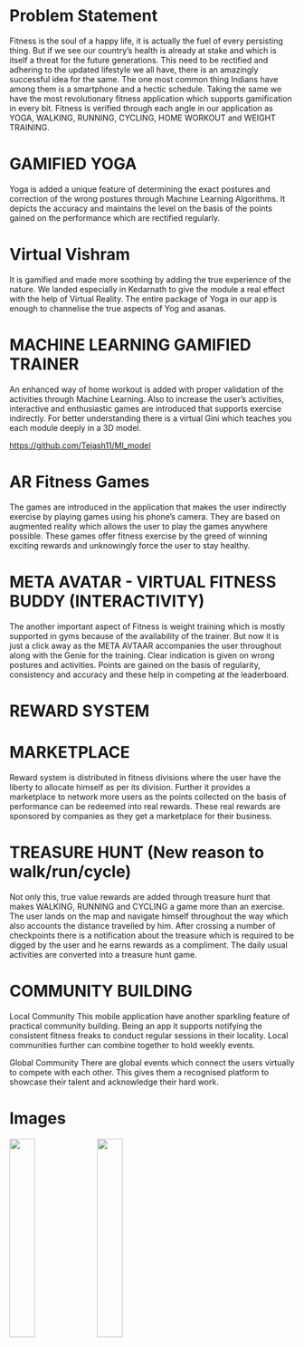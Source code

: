 # Problem Statement #
Fitness is the soul of a happy life, it is actually the fuel of every persisting thing. But if we see our country’s health is already at stake and which is itself a threat for the future generations. This need to be rectified and adhering to the updated lifestyle we all have, there is an amazingly successful idea for the same. The one most common thing Indians have among them is a smartphone and a hectic schedule. Taking the same we have the most revolutionary  fitness application which supports gamification in every bit. Fitness is verified through each angle in our application as YOGA, WALKING, RUNNING, CYCLING, HOME WORKOUT and WEIGHT TRAINING. 

# GAMIFIED YOGA
Yoga is added a unique feature of determining the exact postures and correction of the wrong postures through Machine Learning Algorithms. It depicts the accuracy and maintains the level on the basis of the points gained on the performance which are rectified regularly.
# Virtual Vishram 
It is gamified and made more soothing by adding the true experience of the nature. We landed especially in Kedarnath to give the module a real effect with the help of Virtual Reality. The entire package of Yoga in our app is enough to channelise the true aspects of Yog and asanas.
 
# MACHINE LEARNING GAMIFIED TRAINER
An enhanced way of home workout is added with proper validation of the activities through Machine Learning. Also to increase the user’s activities, interactive and enthusiastic games are introduced that supports exercise indirectly. For better understanding there is a virtual Gini which teaches you each module deeply in a 3D model. 

https://github.com/Tejash11/Ml_model

# AR Fitness Games
The games are introduced in the application that makes the user indirectly exercise by playing games using his phone’s camera. They are based on augmented reality which allows the user to play the games anywhere possible. These games offer fitness exercise by the greed of winning exciting rewards and unknowingly force the user to stay healthy. 

# META AVATAR - VIRTUAL FITNESS BUDDY (INTERACTIVITY)
The another important aspect of Fitness is weight training which is mostly supported in gyms because of the availability of the trainer. But now it is just a click away as the META AVTAAR accompanies the user throughout along with the Genie for the training. Clear indication is given on wrong postures and activities. Points are gained on the basis of regularity, consistency and accuracy and these help in competing at the leaderboard. 


# REWARD SYSTEM 
# MARKETPLACE
Reward system is distributed in fitness divisions where the user have the liberty to allocate himself as per its division. Further it provides a marketplace to network more users as the points collected on the basis of performance can be redeemed into real rewards. These real rewards are sponsored by companies as they get a marketplace for their business. 

# TREASURE HUNT (New reason to walk/run/cycle)
Not only this, true value rewards are added through treasure hunt that makes WALKING, RUNNING and CYCLING a game more than an exercise. The user lands on the map and navigate himself throughout the way which also accounts the distance travelled by him. After crossing a number of checkpoints there is a notification about the treasure which is required to be digged by the user and he earns rewards as a compliment. The daily usual activities are converted into a treasure hunt game.


# COMMUNITY BUILDING 
Local Community 
This mobile application have another sparkling feature of practical community building. Being an app it supports notifying the consistent fitness freaks to conduct regular sessions in their locality. Local communities further can combine together to hold weekly events. 

Global Community 
There are global events which connect the users virtually to compete with each other. This gives them a recognised platform to showcase their talent and acknowledge their hard work.

# **Images**
<img src="https://github.com/Tejash11/FITJoy_Yoga/assets/85128841/5410e890-3795-4b51-bbe3-da8865696672"  width="30%" height="30%"/> 
<img src="https://github.com/Tejash11/FITJoy_Yoga/assets/85128841/f8f3d3d8-3bb0-4d43-a513-4d8b52f777aa"  width="30%" height="30%"/>
